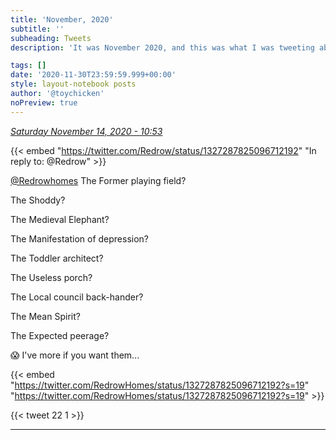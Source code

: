 ```yaml
---
title: 'November, 2020'
subtitle: ''
subheading: Tweets
description: 'It was November 2020, and this was what I was tweeting about...'

tags: []
date: '2020-11-30T23:59:59.999+00:00'
style: layout-notebook posts
author: '@toychicken'
noPreview: true
---
```


<p><a id="1327565376356487170" href="#1327565376356487170"><em title="2020-11-14T10:53:45.000+00:00">Saturday November 14, 2020 - 10:53</em></a></p>
      
{{< embed "https://twitter.com/Redrow/status/1327287825096712192" "In reply to: @Redrow" >}}


[@Redrowhomes](https://twitter.com/@Redrowhomes)  The Former playing field?

The Shoddy?

The Medieval Elephant?

The Manifestation of depression?

The Toddler architect?

The Useless porch?

The Local council back-hander?

The Mean Spirit?

The Expected peerage?



😱 I've more if you want them...





{{< embed "https://twitter.com/RedrowHomes/status/1327287825096712192?s=19" "https://twitter.com/RedrowHomes/status/1327287825096712192?s=19" >}}


{{< tweet 22 1 >}}

---
